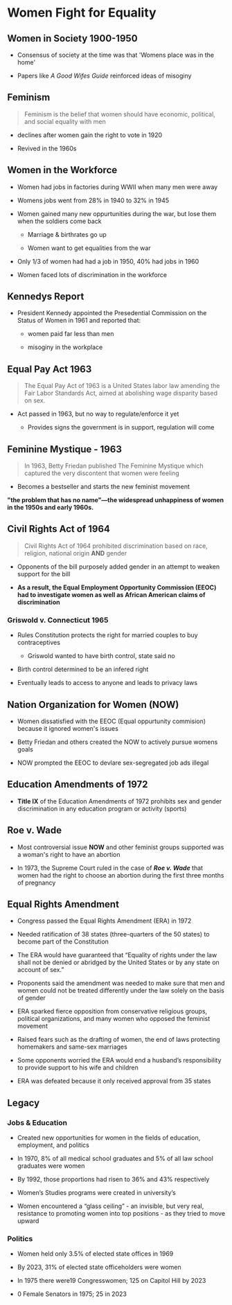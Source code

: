 # Women Fight for Equality

## Women in Society 1900-1950

* Consensus of society at the time was that 'Womens place was in the home'

* Papers like *A Good Wifes Guide* reinforced ideas of misoginy

## Feminism

> Feminism is the belief that women should have economic, political, and social equality with men

* declines after women gain the right to vote in 1920

* Revived in the 1960s

## Women in the Workforce

* Women had jobs in factories during WWII when many men were away

* Womens jobs went from 28% in 1940 to 32% in 1945

* Women gained many new oppurtunities during the war, but lose them when the soldiers come back

  * Marriage & birthrates go up

  * Women want to get equalities from the war

* Only 1/3 of women had had a job in 1950, 40% had jobs in 1960

* Women faced lots of discrimination in the workforce

## Kennedys Report

* President Kennedy appointed the Presedential Commission on the Status of Women in 1961 and reported that:

  * women paid far less than men

  * misoginy in the workplace

## Equal Pay Act 1963

> The Equal Pay Act of 1963 is a United States labor law amending the Fair Labor Standards Act, aimed at abolishing wage disparity based on sex.

* Act passed in 1963, but no way to regulate/enforce it yet
  
  * Provides signs the government is in support, regulation will come

## Feminine Mystique - 1963

> In 1963, Betty Friedan published The Feminine Mystique which captured the very discontent that women were feeling

* Becomes a bestseller and starts the new feminist movement

**"the problem that has no name"—the widespread unhappiness of women in the 1950s and early 1960s.**

## Civil Rights Act of 1964

> Civil Rights Act of 1964 prohibited discrimination based on race, religion, national origin **AND** gender

* Opponents of the bill purposely added gender in an attempt to weaken support for the bill

* **As a result, the Equal Employment Opportunity Commission (EEOC) had to investigate women as well as African American claims of discrimination**

### Griswold v. Connecticut 1965

* Rules Constitution protects the right for married couples to buy contraceptives

  * Griswold wanted to have birth control, state said no

* Birth control determined to be an infered right

* Eventually leads to access to anyone and leads to privacy laws

## Nation Organization for Women (NOW)

* Women dissatisfied with the EEOC (Equal oppurtunity commision) because it ignored women's issues

* Betty Friedan and others created the NOW to actively pursue womens goals

* NOW prompted the EEOC to devlare sex-segregated job ads illegal

## Education Amendments of 1972

* **Title IX** of the Education Amendments of 1972 prohibits sex and gender discrimination in any education program or activity (sports)

## Roe v. Wade

* Most controversial issue **NOW** and other feminist groups supported was a woman's right to have an abortion

* In 1973, the Supreme Court ruled in the case of ***Roe v. Wade*** that women had the right to choose an abortion during the first three months of pregnancy

## Equal Rights Amendment

* Congress passed the Equal Rights Amendment (ERA) in 1972

* Needed ratification of 38 states (three-quarters of the 50 states) to become part of the Constitution

* The ERA would have guaranteed that “Equality of rights under the law shall not be denied or abridged by the United States or by any state on account of sex.”

* Proponents said the amendment was needed to make sure that men and women could not be treated differently under the law solely on the basis of gender
* ERA sparked fierce opposition from conservative religious groups, political organizations, and many women who opposed the feminist movement

* Raised fears such as the drafting of women, the end of laws protecting homemakers and same-sex marriages

* Some opponents worried the ERA would end a husband’s responsibility to provide support to his wife and children

* ERA was defeated because it only received approval from 35 states

## Legacy

### Jobs & Education

* Created new opportunities for women in the fields of education, employment, and politics

* In 1970, 8% of all medical school graduates and 5% of all law school graduates were women

* By 1992, those proportions had risen to 36% and 43% respectively

* Women’s Studies programs were created in university’s

* Women encountered a “glass ceiling” - an invisible, but very real, resistance to promoting women into top positions - as they tried to move upward

### Politics

* Women held only 3.5% of elected state offices in 1969

* By 2023, 31% of elected state officeholders were women

* In 1975 there were19 Congresswomen;  125 on Capitol Hill by 2023

* 0 Female Senators in 1975; 25 in 2023
